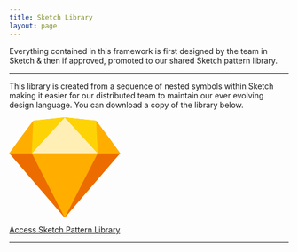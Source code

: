 ```yaml
---
title: Sketch Library
layout: page
---
```


<p class="t-4">Everything contained in this framework is first designed by the team in Sketch &amp; then if approved, promoted to our shared Sketch pattern library.</p>

<hr />

<p class="m-bottom-7">This library is created from a sequence of nested symbols within Sketch making it easier for our distributed team to maintain our ever evolving design language. You can download a copy of the library below.</p>

<div class="m-bottom-7 t-center"><svg width="200px" xmlns="http://www.w3.org/2000/svg" viewBox="0 0 231 209"><style>.st0{fill:#ffae00}</style><path class="st0" d="M115.5 209L0 74.8 50 7l65.5-7L181 7l50 67.8L115.5 209z"/><path d="M115.5 209L0 74.8h231L115.5 209z" fill="#ec6c00"/><path class="st0" d="M115.5 209L46.8 74.8h137.5L115.5 209z"/><path d="M115.5 0L46.8 74.8h137.5L115.5 0z" fill="#ffefb4"/><path class="st0" d="M50 7L24.3 41.1 0 74.8h47.2L50 7zm131 0l25.7 34.1L231 74.8h-47.2L181
7z"/><path d="M50 7l-3.3 67.8L115.5 0 50 7zm131 0l3.3 67.8L115.5 0 181 7z" fill="#fed305"/></svg></div>

<p class="t-center m-bottom-7"><a href="https://share.goabstract.com/92da523f-7722-440e-b1b3-a3d80b1e4483" target="_blank" class="Button Button--primary">Access Sketch Pattern Library</a></p>
<hr />
